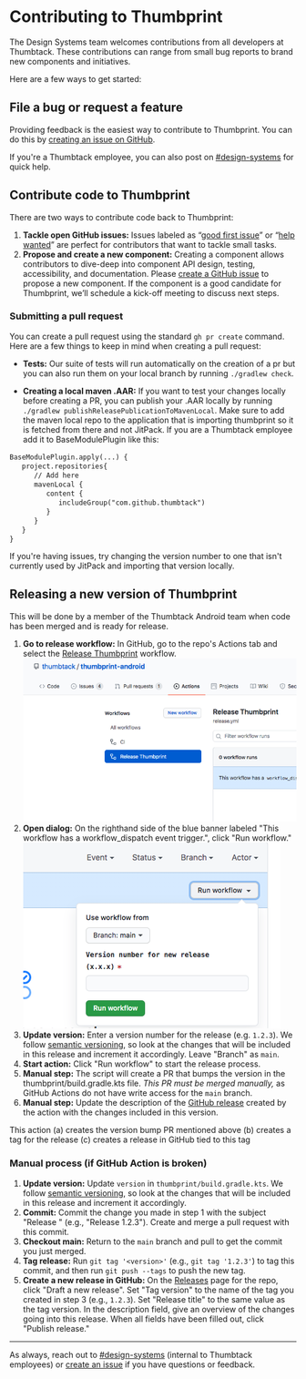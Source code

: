 # Contributing to Thumbprint

The Design Systems team welcomes contributions from all developers at Thumbtack. These contributions can range from small bug reports to brand new components and initiatives.

Here are a few ways to get started:

## File a bug or request a feature

Providing feedback is the easiest way to contribute to Thumbprint. You can do this by [creating an issue on GitHub](https://github.com/thumbtack/thumbprint-android/issues).

If you're a Thumbtack employee, you can also post on [#design-systems](https://thumbtack.slack.com/messages/C7FLM0ZGU/details/) for quick help.

## Contribute code to Thumbprint

There are two ways to contribute code back to Thumbprint:

1. **Tackle open GitHub issues:** Issues labeled as “[good first issue](https://github.com/thumbtack/thumbprint-android/issues?q=is%3Aopen+is%3Aissue+label%3A%22good+first+issue%22)” or “[help wanted](https://github.com/thumbtack/thumbprint-android/issues?q=is%3Aopen+is%3Aissue+label%3A%22help+wanted%22)” are perfect for contributors that want to tackle small tasks.
2. **Propose and create a new component:** Creating a component allows contributors to dive-deep into component API design, testing, accessibility, and documentation. Please [create a GitHub issue](https://github.com/thumbtack/thumbprint-android/issues) to propose a new component. If the component is a good candidate for Thumbprint, we’ll schedule a kick-off meeting to discuss next steps.

### Submitting a pull request

You can create a pull request using the standard `gh pr create` command. Here are a few things to keep in mind when creating a pull request:

- **Tests:** Our suite of tests will run automatically on the creation of a pr but you can also run them on your local branch by running `./gradlew check`.

- **Creating a local maven .AAR:** If you want to test your changes locally before creating a PR, you can publish your .AAR locally by running `./gradlew publishReleasePublicationToMavenLocal`. Make sure to add the maven local repo to the application that is importing thumbprint so it is fetched from there and not JitPack. If you are a Thumbtack employee add it to BaseModulePlugin like this:
```
BaseModulePlugin.apply(...) {
   project.repositories{
      // Add here
      mavenLocal {
         content {
            includeGroup("com.github.thumbtack")
         }
      }
   }
}
```

If you're having issues, try changing the version number to one that isn't currently used by JitPack and importing that version locally.

## Releasing a new version of Thumbprint

This will be done by a member of the Thumbtack Android team when code has been merged and is ready for release.

1. **Go to release workflow:** In GitHub, go to the repo's Actions tab and select the [Release Thumbprint](https://github.com/thumbtack/thumbprint-android/actions/workflows/release.yml) workflow.
   ![Screenshot of Actions tab on GitHub](./.github/release-workflow-screenshot.png)
2. **Open dialog:** On the righthand side of the blue banner labeled "This workflow has a workflow_dispatch event trigger.", click "Run workflow."
   ![Screenshot of the manual trigger dialog](./.github/release-dialog-screenshot.png)
3. **Update version:** Enter a version number for the release (e.g. `1.2.3`). We follow [semantic versioning](https://semver.org/), so look at the changes that will be included in this release and increment it accordingly. Leave "Branch" as `main`.
4. **Start action:** Click "Run workflow" to start the release process.
5. **Manual step:** The script will create a PR that bumps the version in the thumbprint/build.gradle.kts file. _This PR must be merged manually,_ as GitHub Actions do not have write access for the `main` branch.
6. **Manual step:** Update the description of the [GitHub release](https://github.com/thumbtack/thumbprint-android/releases) created by the action with the changes included in this version.

This action
(a) creates the version bump PR mentioned above
(b) creates a tag for the release
(c) creates a release in GitHub tied to this tag

### Manual process (if GitHub Action is broken)

1. **Update version:** Update `version` in `thumbprint/build.gradle.kts`. We follow [semantic versioning](https://semver.org/), so look at the changes that will be included in this release and increment it accordingly.
2. **Commit:** Commit the change you made in step 1 with the subject "Release <version>" (e.g., "Release 1.2.3"). Create and merge a pull request with this commit.
3. **Checkout main:** Return to the `main` branch and pull to get the commit you just merged.
4. **Tag release:** Run `git tag '<version>'` (e.g., `git tag '1.2.3'`) to tag this commit, and then run `git push --tags` to push the new tag.
5. **Create a new release in GitHub:** On the [Releases](https://github.com/thumbtack/thumbprint-android/releases) page for the repo, click "Draft a new release". Set "Tag version" to the name of the tag you created in step 3 (e.g., `1.2.3`). Set "Release title" to the same value as the tag version. In the description field, give an overview of the changes going into this release. When all fields have been filled out, click "Publish release."

---

As always, reach out to [#design-systems](https://thumbtack.slack.com/messages/C7FLM0ZGU/details/) (internal to Thumbtack employees) or [create an issue](https://github.com/thumbtack/thumbprint-android/issues) if you have questions or feedback.